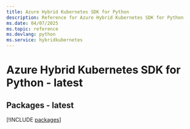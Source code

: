 ```yaml
---
title: Azure Hybrid Kubernetes SDK for Python
description: Reference for Azure Hybrid Kubernetes SDK for Python
ms.date: 04/07/2025
ms.topic: reference
ms.devlang: python
ms.service: hybridkubernetes
---
```

# Azure Hybrid Kubernetes SDK for Python - latest
## Packages - latest
[!INCLUDE [packages](hybrid-kubernetes-index.md)]